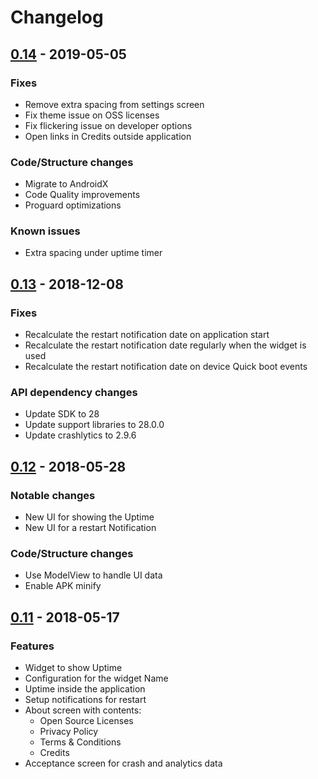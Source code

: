 # Changelog

## [0.14] - 2019-05-05
### Fixes
- Remove extra spacing from settings screen
- Fix theme issue on OSS licenses
- Fix flickering issue on developer options
- Open links in Credits outside application

### Code/Structure changes
- Migrate to AndroidX
- Code Quality improvements
- Proguard optimizations

### Known issues
- Extra spacing under uptime timer

## [0.13] - 2018-12-08
### Fixes
- Recalculate the restart notification date on application start
- Recalculate the restart notification date regularly when the widget is used
- Recalculate the restart notification date on device Quick boot events

### API dependency changes
- Update SDK to 28
- Update support libraries to 28.0.0
- Update crashlytics to 2.9.6

## [0.12] - 2018-05-28
### Notable changes
- New UI for showing the Uptime
- New UI for a restart Notification

### Code/Structure changes
- Use ModelView to handle UI data
- Enable APK minify

## [0.11] - 2018-05-17
### Features
- Widget to show Uptime
- Configuration for the widget Name
- Uptime inside the application
- Setup notifications for restart
- About screen with contents:
    - Open Source Licenses
    - Privacy Policy
    - Terms & Conditions
    - Credits
- Acceptance screen for crash and analytics data

[Unreleased]: https://github.com/madlymad/uptime/compare/v0.14...HEAD
[0.14]: https://github.com/madlymad/uptime/compare/v0.13...v0.14
[0.13]: https://github.com/madlymad/uptime/compare/v0.12...v0.13
[0.12]: https://github.com/madlymad/uptime/compare/v0.11...v0.12
[0.11]: https://github.com/madlymad/uptime/tree/v0.11

